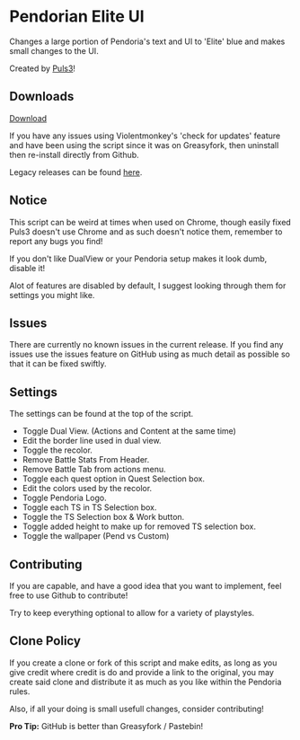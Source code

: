 # Pendorian Elite UI
Changes a large portion of Pendoria's text and UI to 'Elite' blue and makes small changes to the UI.

Created by [Puls3](https://github.com/Xer0-Puls3)!

## Downloads
[Download](https://github.com/Xer0-Puls3/Pendorian-Elite-UI/raw/master/script.user.js)

If you have any issues using Violentmonkey's 'check for updates' feature and have been using the script since it was on Greasyfork, then uninstall then re-install directly from Github.

Legacy releases can be found [here](https://github.com/Xer0-Puls3/Pendorian-Elite-UI/releases).

## Notice
This script can be weird at times when used on Chrome, though easily fixed Puls3 doesn't use Chrome and as such doesn't notice them, remember to report any bugs you find!

If you don't like DualView or your Pendoria setup makes it look dumb, disable it!

Alot of features are disabled by default, I suggest looking through them for settings you might like.

## Issues
There are currently no known issues in the current release.
If you find any issues use the issues feature on GitHub using as much detail as possible so that it can be fixed swiftly.

## Settings
The settings can be found at the top of the script.
* Toggle Dual View. (Actions and Content at the same time)
* Edit the border line used in dual view.
* Toggle the recolor.
* Remove Battle Stats From Header.
* Remove Battle Tab from actions menu.
* Toggle each quest option in Quest Selection box.
* Edit the colors used by the recolor.
* Toggle Pendoria Logo.
* Toggle each TS in TS Selection box.
* Toggle the TS Selection box & Work button.
* Toggle added height to make up for removed TS selection box.
* Toggle the wallpaper (Pend vs Custom)

## Contributing
If you are capable, and have a good idea that you want to implement, feel free to use Github to contribute!

Try to keep everything optional to allow for a variety of playstyles.

## Clone Policy
If you create a clone or fork of this script and make edits, as long as you give credit where credit is do and provide a link to the original, you may create said clone and distribute it as much as you like within the Pendoria rules.

Also, if all your doing is small usefull changes, consider contributing!

**Pro Tip:** GitHub is better than Greasyfork / Pastebin!
